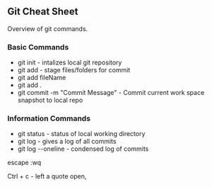 ## Git Cheat Sheet

Overview of git commands.

### Basic Commands
* git init - intalizes local git repository
* git add - stage files/folders for commit
* git add fileName
* git add .
* git commit -m "Commit Message" - Commit current work space snapshot to local repo


### Information Commands
* git status  - status of local working directory
* git log  - gives a log of all commits
* git log --oneline  - condensed log of commits


escape :wq

Ctrl + c - left a quote open,
